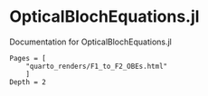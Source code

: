 # OpticalBlochEquations.jl

Documentation for OpticalBlochEquations.jl

```@contents
Pages = [
    "quarto_renders/F1_to_F2_OBEs.html"
    ]
Depth = 2
```
